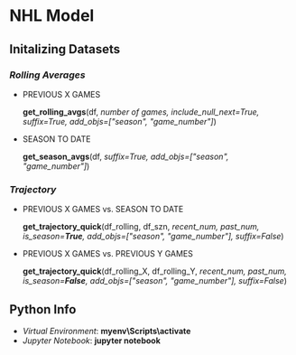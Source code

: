 # NHL Model
## Initalizing Datasets
### **_Rolling Averages_**
* PREVIOUS X GAMES 
  
  **get_rolling_avgs**(df, _number of games, include_null_next=True, suffix=True, add_objs=["season", "game_number"]_)

* SEASON TO DATE

  **get_season_avgs**(df, _suffix=True, add_objs=["season", "game_number"]_)

### **_Trajectory_**
* PREVIOUS X GAMES vs. SEASON TO DATE

  **get_trajectory_quick**(df_rolling, df_szn, _recent_num, past_num, is_season=**True**, add_objs=["season", "game_number"], suffix=False_)

* PREVIOUS X GAMES vs. PREVIOUS Y GAMES

  **get_trajectory_quick**(df_rolling_X, df_rolling_Y, _recent_num, past_num, is_season=**False**, add_objs=["season", "game_number"], suffix=False_)
## Python Info
* _Virtual Environment_: **myenv\Scripts\activate**
* _Jupyter Notebook_: **jupyter notebook**
